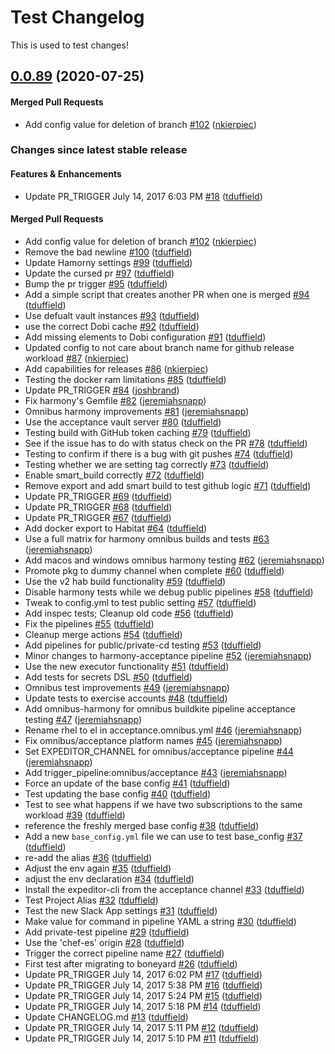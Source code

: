 # Test Changelog

This is used to test changes!

<!-- latest_release 0.0.89 -->
## [0.0.89](https://github.com/chef-boneyard/expeditor-acceptance/tree/0.0.89) (2020-07-25)

#### Merged Pull Requests
- Add config value for deletion of branch [#102](https://github.com/chef-boneyard/expeditor-acceptance/pull/102) ([nkierpiec](https://github.com/nkierpiec))
<!-- latest_release -->

<!-- release_rollup since=latest_stable -->
### Changes since latest stable release

#### Features & Enhancements
- Update PR_TRIGGER July 14, 2017 6:03 PM [#18](https://github.com/chef/versioner-test/pull/18) ([tduffield](https://github.com/tduffield)) <!-- 0.0.20 -->

#### Merged Pull Requests
- Add config value for deletion of branch [#102](https://github.com/chef-boneyard/expeditor-acceptance/pull/102) ([nkierpiec](https://github.com/nkierpiec)) <!-- 0.0.89 -->
- Remove the bad newline [#100](https://github.com/chef-boneyard/expeditor-acceptance/pull/100) ([tduffield](https://github.com/tduffield)) <!-- 0.0.88 -->
- Update Hamorny settings [#99](https://github.com/chef-boneyard/expeditor-acceptance/pull/99) ([tduffield](https://github.com/tduffield)) <!-- 0.0.87 -->
- Update the cursed pr [#97](https://github.com/chef-boneyard/expeditor-acceptance/pull/97) ([tduffield](https://github.com/tduffield)) <!-- 0.0.86 -->
- Bump the pr trigger [#95](https://github.com/chef-boneyard/expeditor-acceptance/pull/95) ([tduffield](https://github.com/tduffield)) <!-- 0.0.85 -->
- Add a simple script that creates another PR when one is merged [#94](https://github.com/chef-boneyard/expeditor-acceptance/pull/94) ([tduffield](https://github.com/tduffield)) <!-- 0.0.84 -->
- Use defualt vault instances [#93](https://github.com/chef-boneyard/expeditor-acceptance/pull/93) ([tduffield](https://github.com/tduffield)) <!-- 0.0.83 -->
- use the correct Dobi cache [#92](https://github.com/chef-boneyard/expeditor-acceptance/pull/92) ([tduffield](https://github.com/tduffield)) <!-- 0.0.82 -->
- Add missing elements to Dobi configuration [#91](https://github.com/chef-boneyard/expeditor-acceptance/pull/91) ([tduffield](https://github.com/tduffield)) <!-- 0.0.81 -->
- Updated config to not care about branch name for github release workload [#87](https://github.com/chef-boneyard/expeditor-acceptance/pull/87) ([nkierpiec](https://github.com/nkierpiec)) <!-- 0.0.80 -->
- Add capabilities for releases [#86](https://github.com/chef-boneyard/expeditor-acceptance/pull/86) ([nkierpiec](https://github.com/nkierpiec)) <!-- 0.0.79 -->
- Testing the docker ram limitations [#85](https://github.com/chef-boneyard/expeditor-acceptance/pull/85) ([tduffield](https://github.com/tduffield)) <!-- 0.0.78 -->
- Update PR_TRIGGER [#84](https://github.com/chef-boneyard/expeditor-acceptance/pull/84) ([joshbrand](https://github.com/joshbrand)) <!-- 0.0.77 -->
- Fix harmony&#39;s Gemfile [#82](https://github.com/chef-boneyard/expeditor-acceptance/pull/82) ([jeremiahsnapp](https://github.com/jeremiahsnapp)) <!-- 0.0.76 -->
- Omnibus harmony improvements [#81](https://github.com/chef-boneyard/expeditor-acceptance/pull/81) ([jeremiahsnapp](https://github.com/jeremiahsnapp)) <!-- 0.0.75 -->
- Use the acceptance vault server [#80](https://github.com/chef-boneyard/expeditor-acceptance/pull/80) ([tduffield](https://github.com/tduffield)) <!-- 0.0.74 -->
- Testing build with GitHub token caching [#79](https://github.com/chef-boneyard/expeditor-acceptance/pull/79) ([tduffield](https://github.com/tduffield)) <!-- 0.0.73 -->
- See if the issue has to do with status check on the PR [#78](https://github.com/chef-boneyard/expeditor-acceptance/pull/78) ([tduffield](https://github.com/tduffield)) <!-- 0.0.72 -->
- Testing to confirm if there is a bug with git pushes [#74](https://github.com/chef-boneyard/expeditor-acceptance/pull/74) ([tduffield](https://github.com/tduffield)) <!-- 0.0.71 -->
- Testing whether we are setting tag correctly [#73](https://github.com/chef-boneyard/expeditor-acceptance/pull/73) ([tduffield](https://github.com/tduffield)) <!-- 0.0.70 -->
- Enable smart_build correctly [#72](https://github.com/chef-boneyard/expeditor-acceptance/pull/72) ([tduffield](https://github.com/tduffield)) <!-- 0.0.69 -->
- Remove export and add smart build to test github logic [#71](https://github.com/chef-boneyard/expeditor-acceptance/pull/71) ([tduffield](https://github.com/tduffield)) <!-- 0.0.68 -->
- Update PR_TRIGGER [#69](https://github.com/chef-boneyard/expeditor-acceptance/pull/69) ([tduffield](https://github.com/tduffield)) <!-- 0.0.67 -->
- Update PR_TRIGGER [#68](https://github.com/chef-boneyard/expeditor-acceptance/pull/68) ([tduffield](https://github.com/tduffield)) <!-- 0.0.66 -->
- Update PR_TRIGGER [#67](https://github.com/chef-boneyard/expeditor-acceptance/pull/67) ([tduffield](https://github.com/tduffield)) <!-- 0.0.65 -->
- Add docker export to Habitat [#64](https://github.com/chef-boneyard/expeditor-acceptance/pull/64) ([tduffield](https://github.com/tduffield)) <!-- 0.0.64 -->
- Use a full matrix for harmony omnibus builds and tests [#63](https://github.com/chef-boneyard/expeditor-acceptance/pull/63) ([jeremiahsnapp](https://github.com/jeremiahsnapp)) <!-- 0.0.63 -->
- Add macos and windows omnibus harmony testing [#62](https://github.com/chef-boneyard/expeditor-acceptance/pull/62) ([jeremiahsnapp](https://github.com/jeremiahsnapp)) <!-- 0.0.62 -->
- Promote pkg to dummy channel when complete [#60](https://github.com/chef-boneyard/expeditor-acceptance/pull/60) ([tduffield](https://github.com/tduffield)) <!-- 0.0.61 -->
- Use the v2 hab build functionality [#59](https://github.com/chef-boneyard/expeditor-acceptance/pull/59) ([tduffield](https://github.com/tduffield)) <!-- 0.0.60 -->
- Disable harmony tests while we debug public pipelines [#58](https://github.com/chef-boneyard/expeditor-acceptance/pull/58) ([tduffield](https://github.com/tduffield)) <!-- 0.0.54 -->
- Tweak to config.yml to test public setting [#57](https://github.com/chef-boneyard/expeditor-acceptance/pull/57) ([tduffield](https://github.com/tduffield)) <!-- 0.0.52 -->
- Add inspec tests; Cleanup old code [#56](https://github.com/chef-boneyard/expeditor-acceptance/pull/56) ([tduffield](https://github.com/tduffield)) <!-- 0.0.51 -->
- Fix the pipelines [#55](https://github.com/chef-boneyard/expeditor-acceptance/pull/55) ([tduffield](https://github.com/tduffield)) <!-- 0.0.50 -->
- Cleanup merge actions [#54](https://github.com/chef-boneyard/expeditor-acceptance/pull/54) ([tduffield](https://github.com/tduffield)) <!-- 0.0.49 -->
- Add pipelines for public/private-cd testing [#53](https://github.com/chef-boneyard/expeditor-acceptance/pull/53) ([tduffield](https://github.com/tduffield)) <!-- 0.0.48 -->
- Minor changes to harmony-acceptance pipeline [#52](https://github.com/chef-boneyard/expeditor-acceptance/pull/52) ([jeremiahsnapp](https://github.com/jeremiahsnapp)) <!-- 0.0.47 -->
- Use the new executor functionality [#51](https://github.com/chef-boneyard/expeditor-acceptance/pull/51) ([tduffield](https://github.com/tduffield)) <!-- 0.0.46 -->
- Add tests for secrets DSL [#50](https://github.com/chef-boneyard/expeditor-acceptance/pull/50) ([tduffield](https://github.com/tduffield)) <!-- 0.0.45 -->
- Omnibus test improvements [#49](https://github.com/chef-boneyard/expeditor-acceptance/pull/49) ([jeremiahsnapp](https://github.com/jeremiahsnapp)) <!-- 0.0.44 -->
- Update tests to exercise accounts [#48](https://github.com/chef-boneyard/expeditor-acceptance/pull/48) ([tduffield](https://github.com/tduffield)) <!-- 0.0.43 -->
- Add omnibus-harmony for omnibus buildkite pipeline acceptance testing [#47](https://github.com/chef-boneyard/expeditor-acceptance/pull/47) ([jeremiahsnapp](https://github.com/jeremiahsnapp)) <!-- 0.0.42 -->
- Rename rhel to el in acceptance.omnibus.yml [#46](https://github.com/chef-boneyard/expeditor-acceptance/pull/46) ([jeremiahsnapp](https://github.com/jeremiahsnapp)) <!-- 0.0.41 -->
- Fix omnibus/acceptance platform names [#45](https://github.com/chef-boneyard/expeditor-acceptance/pull/45) ([jeremiahsnapp](https://github.com/jeremiahsnapp)) <!-- 0.0.40 -->
- Set EXPEDITOR_CHANNEL for omnibus/acceptance pipeline [#44](https://github.com/chef-boneyard/expeditor-acceptance/pull/44) ([jeremiahsnapp](https://github.com/jeremiahsnapp)) <!-- 0.0.39 -->
- Add trigger_pipeline:omnibus/acceptance [#43](https://github.com/chef-boneyard/expeditor-acceptance/pull/43) ([jeremiahsnapp](https://github.com/jeremiahsnapp)) <!-- 0.0.38 -->
- Force an update of the base config [#41](https://github.com/chef-boneyard/expeditor-acceptance/pull/41) ([tduffield](https://github.com/tduffield)) <!-- 0.0.37 -->
- Test updating the base config [#40](https://github.com/chef-boneyard/expeditor-acceptance/pull/40) ([tduffield](https://github.com/tduffield)) <!-- 0.0.36 -->
- Test to see what happens if we have two subscriptions to the same workload [#39](https://github.com/chef-boneyard/expeditor-acceptance/pull/39) ([tduffield](https://github.com/tduffield)) <!-- 0.0.35 -->
- reference the freshly merged base config [#38](https://github.com/chef-boneyard/expeditor-acceptance/pull/38) ([tduffield](https://github.com/tduffield)) <!-- 0.0.34 -->
- Add a new `base_config.yml` file we can use to test base_config [#37](https://github.com/chef-boneyard/expeditor-acceptance/pull/37) ([tduffield](https://github.com/tduffield)) <!-- 0.0.33 -->
- re-add the alias [#36](https://github.com/chef-boneyard/expeditor-acceptance/pull/36) ([tduffield](https://github.com/tduffield)) <!-- 0.0.32 -->
- Adjust the env again [#35](https://github.com/chef-boneyard/expeditor-acceptance/pull/35) ([tduffield](https://github.com/tduffield)) <!-- 0.0.31 -->
- adjust the env declaration [#34](https://github.com/chef-boneyard/expeditor-acceptance/pull/34) ([tduffield](https://github.com/tduffield)) <!-- 0.0.30 -->
- Install the expeditor-cli from the acceptance channel [#33](https://github.com/chef-boneyard/expeditor-acceptance/pull/33) ([tduffield](https://github.com/tduffield)) <!-- 0.0.29 -->
- Test Project Alias [#32](https://github.com/chef-boneyard/expeditor-acceptance/pull/32) ([tduffield](https://github.com/tduffield)) <!-- 0.0.28 -->
- Test the new Slack App settings [#31](https://github.com/chef-boneyard/expeditor-acceptance/pull/31) ([tduffield](https://github.com/tduffield)) <!-- 0.0.27 -->
- Make value for command in pipeline YAML a string [#30](https://github.com/chef-boneyard/expeditor-acceptance/pull/30) ([tduffield](https://github.com/tduffield)) <!-- 0.0.26 -->
- Add private-test pipeline [#29](https://github.com/chef-boneyard/expeditor-acceptance/pull/29) ([tduffield](https://github.com/tduffield)) <!-- 0.0.25 -->
- Use the &#39;chef-es&#39; origin [#28](https://github.com/chef-boneyard/expeditor-acceptance/pull/28) ([tduffield](https://github.com/tduffield)) <!-- 0.0.24 -->
- Trigger the correct pipeline name [#27](https://github.com/chef-boneyard/expeditor-acceptance/pull/27) ([tduffield](https://github.com/tduffield)) <!-- 0.0.23 -->
- First test after migrating to boneyard [#26](https://github.com/chef-boneyard/expeditor-acceptance/pull/26) ([tduffield](https://github.com/tduffield)) <!-- 0.0.22 -->
- Update PR_TRIGGER July 14, 2017 6:02 PM [#17](https://github.com/chef/versioner-test/pull/17) ([tduffield](https://github.com/tduffield)) <!-- 0.0.19 -->
- Update PR_TRIGGER July 14, 2017 5:38 PM [#16](https://github.com/chef/versioner-test/pull/16) ([tduffield](https://github.com/tduffield)) <!-- 0.0.18 -->
- Update PR_TRIGGER July 14, 2017 5:24 PM [#15](https://github.com/chef/versioner-test/pull/15) ([tduffield](https://github.com/tduffield)) <!-- 0.0.17 -->
- Update PR_TRIGGER July 14, 2017 5:18 PM [#14](https://github.com/chef/versioner-test/pull/14) ([tduffield](https://github.com/tduffield)) <!-- 0.0.16 -->
- Update CHANGELOG.md [#13](https://github.com/chef/versioner-test/pull/13) ([tduffield](https://github.com/tduffield)) <!-- 0.0.15 -->
- Update PR_TRIGGER July 14, 2017 5:11 PM [#12](https://github.com/chef/versioner-test/pull/12) ([tduffield](https://github.com/tduffield)) <!-- 0.0.14 -->
- Update PR_TRIGGER July 14, 2017 5:10 PM [#11](https://github.com/chef/versioner-test/pull/11) ([tduffield](https://github.com/tduffield)) <!-- 0.0.13 -->
<!-- release_rollup -->